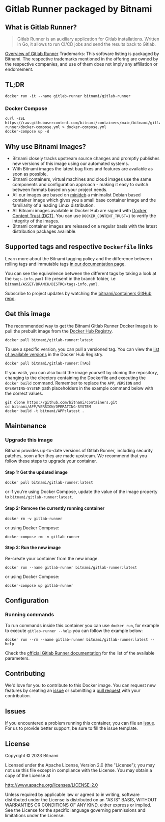 # Gitlab Runner packaged by Bitnami

## What is Gitlab Runner?

> Gitlab Runner is an auxiliary application for Gitlab installations. Written in Go, it allows to run CI/CD jobs and send the results back to Gitlab.

[Overview of Gitlab Runner](https://gitlab.com/gitlab-org/gitlab-runner/)
Trademarks: This software listing is packaged by Bitnami. The respective trademarks mentioned in the offering are owned by the respective companies, and use of them does not imply any affiliation or endorsement.

## TL;DR

```console
docker run -it --name gitlab-runner bitnami/gitlab-runner
```

### Docker Compose

```console
curl -sSL https://raw.githubusercontent.com/bitnami/containers/main/bitnami/gitlab-runner/docker-compose.yml > docker-compose.yml
docker-compose up -d
```

## Why use Bitnami Images?

* Bitnami closely tracks upstream source changes and promptly publishes new versions of this image using our automated systems.
* With Bitnami images the latest bug fixes and features are available as soon as possible.
* Bitnami containers, virtual machines and cloud images use the same components and configuration approach - making it easy to switch between formats based on your project needs.
* All our images are based on [minideb](https://github.com/bitnami/minideb) a minimalist Debian based container image which gives you a small base container image and the familiarity of a leading Linux distribution.
* All Bitnami images available in Docker Hub are signed with [Docker Content Trust (DCT)](https://docs.docker.com/engine/security/trust/content_trust/). You can use `DOCKER_CONTENT_TRUST=1` to verify the integrity of the images.
* Bitnami container images are released on a regular basis with the latest distribution packages available.

## Supported tags and respective `Dockerfile` links

Learn more about the Bitnami tagging policy and the difference between rolling tags and immutable tags [in our documentation page](https://docs.bitnami.com/tutorials/understand-rolling-tags-containers/).

You can see the equivalence between the different tags by taking a look at the `tags-info.yaml` file present in the branch folder, i.e `bitnami/ASSET/BRANCH/DISTRO/tags-info.yaml`.

Subscribe to project updates by watching the [bitnami/containers GitHub repo](https://github.com/bitnami/containers).

## Get this image

The recommended way to get the Bitnami Gitlab Runner Docker Image is to pull the prebuilt image from the [Docker Hub Registry](https://hub.docker.com/r/bitnami/gitlab-runner).

```console
docker pull bitnami/gitlab-runner:latest
```

To use a specific version, you can pull a versioned tag. You can view the [list of available versions](https://hub.docker.com/r/bitnami/gitlab-runner/tags/) in the Docker Hub Registry.

```console
docker pull bitnami/gitlab-runner:[TAG]
```

If you wish, you can also build the image yourself by cloning the repository, changing to the directory containing the Dockerfile and executing the `docker build` command. Remember to replace the `APP`, `VERSION` and `OPERATING-SYSTEM` path placeholders in the example command below with the correct values.

```console
git clone https://github.com/bitnami/containers.git
cd bitnami/APP/VERSION/OPERATING-SYSTEM
docker build -t bitnami/APP:latest .
```

## Maintenance

### Upgrade this image

Bitnami provides up-to-date versions of Gitlab Runner, including security patches, soon after they are made upstream. We recommend that you follow these steps to upgrade your container.

#### Step 1: Get the updated image

```console
docker pull bitnami/gitlab-runner:latest
```

or if you're using Docker Compose, update the value of the image property to `bitnami/gitlab-runner:latest`.

#### Step 2: Remove the currently running container

```console
docker rm -v gitlab-runner
```

or using Docker Compose:

```console
docker-compose rm -v gitlab-runner
```

#### Step 3: Run the new image

Re-create your container from the new image.

```console
docker run --name gitlab-runner bitnami/gitlab-runner:latest
```

or using Docker Compose:

```console
docker-compose up gitlab-runner
```

## Configuration

### Running commands

To run commands inside this container you can use `docker run`, for example to execute `gitlab-runner --help` you can follow the example below:

```console
docker run --rm --name gitlab-runner bitnami/gitlab-runner:latest --help
```

Check the [official Gitlab Runner documentation](https://docs.gitlab.com/runner/commands/) for the list of the available parameters.

## Contributing

We'd love for you to contribute to this Docker image. You can request new features by creating an [issue](https://github.com/bitnami/containers/issues) or submitting a [pull request](https://github.com/bitnami/containers/pulls) with your contribution.

## Issues

If you encountered a problem running this container, you can file an [issue](https://github.com/bitnami/containers/issues/new/choose). For us to provide better support, be sure to fill the issue template.

## License

Copyright &copy; 2023 Bitnami

Licensed under the Apache License, Version 2.0 (the "License");
you may not use this file except in compliance with the License.
You may obtain a copy of the License at

<http://www.apache.org/licenses/LICENSE-2.0>

Unless required by applicable law or agreed to in writing, software
distributed under the License is distributed on an "AS IS" BASIS,
WITHOUT WARRANTIES OR CONDITIONS OF ANY KIND, either express or implied.
See the License for the specific language governing permissions and
limitations under the License.
